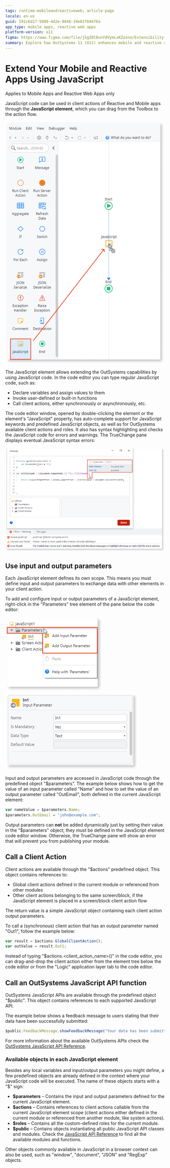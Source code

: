 ```yaml
---
tags: runtime-mobileandreactiveweb; article-page
locale: en-us
guid: 191c6d17-5089-4d2e-9848-19e81f69476a
app_type: mobile apps, reactive web apps
platform-version: o11
figma: https://www.figma.com/file/jSgZ0l0unYdVymLxKZasno/Extensibility-and-Integration?type=design&node-id=410%3A38&mode=design&t=187UAgmZTPxcY0ZG-1
summary: Explore how OutSystems 11 (O11) enhances mobile and reactive apps by integrating JavaScript for extended functionality.
---
```

# Extend Your Mobile and Reactive Apps Using JavaScript

<div class="info" markdown="1">

Applies to Mobile Apps and Reactive Web Apps only

</div>

JavaScript code can be used in client actions of Reactive and Mobile apps through the **JavaScript element**, which you can drag from the Toolbox to the action flow.

![Screenshot of the JavaScript element in the OutSystems development environment](images/js-element-ss.png "JavaScript Element in OutSystems")

The JavaScript element allows extending the OutSystems capabilities by using JavaScript code. In the code editor you can type regular JavaScript code, such as:

* Declare variables and assign values to them
* Invoke user-defined or built-in functions
* Call client actions, either synchronously or asynchronously, etc.

The code editor window, opened by double-clicking the element or the element's "JavaScript" property, has auto-complete support for JavaScript keywords and predefined JavaScript objects, as well as for OutSystems available client actions and roles. It also has syntax highlighting and checks the JavaScript code for errors and warnings. The TrueChange pane displays eventual JavaScript syntax errors:

![OutSystems JavaScript code editor displaying a syntax error in the TrueChange pane](images/js-editor-with-error.png "JavaScript Code Editor with Error")

## Use input and output parameters

Each JavaScript element defines its own scope. This means you must define input and output parameters to exchange data with other elements in your client action.

To add and configure input or output parameters of a JavaScript element, right-click in the "Parameters" tree element of the pane below the code editor:

![Process of adding input parameters to a JavaScript element in OutSystems](images/js-add-parameter.png "Adding JavaScript Parameters") ![Configuration options for output parameters in a JavaScript element within OutSystems](images/js-configure-parameter.png "Configuring JavaScript Parameters")

Input and output parameters are accessed in JavaScript code through the predefined object "$parameters". The example below shows how to get the value of an input parameter called "Name" and how to set the value of an output parameter called "OutEmail", both defined in the current JavaScript element:

```javascript
var nameValue = $parameters.Name;
$parameters.OutEmail = "john@example.com";
```

<div class="info" markdown="1">

Output parameters can **not** be added dynamically just by setting their value in the "$parameters" object; they must be defined in the JavaScript element code editor window. Otherwise, the TrueChange pane will show an error that will prevent you from publishing your module.

</div>

## Call a Client Action

Client actions are available through the "$actions" predefined object. This object contains references to:

* Global client actions defined in the current module or referenced from other modules
* Other client actions belonging to the same screen/block, if the JavaScript element is placed in a screen/block client action flow

The return value is a simple JavaScript object containing each client action output parameters.

To call a (synchronous) client action that has an output parameter named "Out1", follow the example below:

```javascript
var result = $actions.GlobalClientAction();
var outValue = result.Out1;
```

<div class="info" markdown="1">

Instead of typing "$actions.&lt;client_action_name&gt;()" in the code editor, you can drag-and-drop the client action either from the element tree below the code editor or from the "Logic" application layer tab to the code editor.

</div>

## Call an OutSystems JavaScript API function

OutSystems JavaScript APIs are available through the predefined object "$public". This object contains references to each supported JavaScript API.

The example below shows a feedback message to users stating that their data have been successfully submitted:

```javascript
$public.FeedbackMessage.showFeedbackMessage("Your data has been submitted.", 1);
```

For more information about the available OutSystems APIs check the [OutSystems JavaScript API Reference](<../../../ref/apis/javascript/intro.md>).

### Available objects in each JavaScript element

Besides any local variables and input/output parameters you might define, a
few predefined objects are already defined in the context where your
JavaScript code will be executed. The name of these objects starts with a "$"
sign:

* **$parameters** – Contains the input and output parameters defined for the current JavaScript element.
* **$actions** – Contains references to client actions callable from the current JavaScript element scope (client actions either defined in the current module or referenced from another module, like system actions).
* **$roles** – Contains all the custom-defined roles for the current module.
* **$public** – Contains objects instantiating all public JavaScript API classes and modules. Check the [JavaScript API Reference](<../../../ref/apis/javascript/intro.md>) to find all the available modules and functions.

Other objects commonly available in JavaScript in a browser context can also be used, such as "window", "document", "JSON" and "RegExp" objects.
